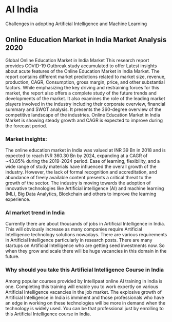 # AI India

Challenges in adopting Artificial Intelligence and Machine Learning 

## Online Education Market in India Market Analysis 2020 

Global Online Education Market in India Market This research report provides COVID-19 Outbreak study accumulated to offer Latest insights about acute features of the Online Education Market in India Market. The report contains different market predictions related to market size, revenue, production, CAGR, Consumption, gross margin, price, and other substantial factors. While emphasizing the key driving and restraining forces for this market, the report also offers a complete study of the future trends and developments of the market. It also examines the role of the leading market players involved in the industry including their corporate overview, financial summary and SWOT analysis. It presents the 360-degree overview of the competitive landscape of the industries. Online Education Market in India Market is showing steady growth and CAGR is expected to improve during the forecast period.

### Market insights:

The online education market in India was valued at INR 39 Bn in 2018 and is expected to reach INR 360.30 Bn by 2024, expanding at a CAGR of ~43.85% during the 2019-2024 period. Ease of learning, flexibility, and a wide range of study materials have influenced the overall growth of the industry. However, the lack of formal recognition and accreditation, and abundance of freely available content presents a critical threat to the growth of the sector. The industry is moving towards the adoption of innovative technologies like Artificial intelligence (AI) and machine learning (ML), Big Data Analytics, Blockchain and others to improve the learning experience.

### AI market trend in India

Currently there are about thousands of jobs in Artificial Intelligence in India. This will obviously increase as many companies require Artificial Intelligence technology solutions nowadays. There are various requirements in Artificial Intelligence particularly in research posts. There are many startups on Artificial Intelligence who are getting seed investments now. So when they grow and scale there will be huge vacancies in this domain in the future.

### Why should you take this Artificial Intelligence Course in India

Among popular courses provided by Intellipaat online AI training in India is one. Completing this training will enable you to work expertly on various Artificial Intelligence vacancies in the job market. The explosive growth of Artificial Intelligence in India is imminent and those professionals who have an edge in working on these technologies will be more in demand when the technology is widely used. You can be that professional just by enrolling to this Artificial Intelligence course in India.
